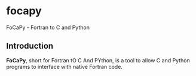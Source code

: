 focapy
======

FoCaPy - Fortran to C and Python

## Introduction
**FoCaPy**, short for Fortran tO C And PYthon, is a tool to allow C and Python programs to interface with native Fortran code.
